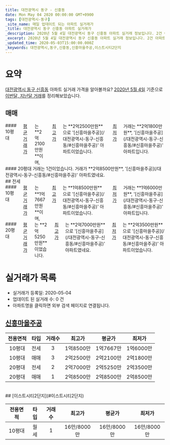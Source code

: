 ```yaml
---
title: 대전광역시 동구 - 신흥동
date: Mon May 04 2020 00:00:00 GMT+0900
tags: [대전광역시-동구]
_site_name: 매일 업데이트 되는 아파트 실거래가
_title: 대전광역시 동구 신흥동 아파트 실거래가
_description: 2020년 5월 4일 대전광역시 동구 신흥동 아파트 실거래 정보입니다. 2건 아파트 정보가 있습니다.
_excerpt: 2020년 5월 4일 대전광역시 동구 신흥동 아파트 실거래 정보입니다. 2건 아파트 정보가 있습니다.
_updated_time: 2020-05-03T15:00:00.000Z
_keywords: 대전광역시,동구,신흥동,신흥마을주공,이스트시티2단지
---
```





# 요약
<ins>대전광역시 동구 신흥동</ins> 아파트 실거래 가격을 알아볼까요? <ins>2020년 5월 4일</ins> 기준으로 <ins>이번달, 지난달 거래</ins>를 정리해보았습니다.

## 매매
<div class="container">
<div class="six columns" markdown="1">
#### 10평대
<ins>평균 거래가</ins>는 **2억2100만원**이며, <ins>최고가</ins>는 **2억2500만원**으로 '[신흥마을주공](/대전광역시-동구-신흥동/#신흥마을주공)' 아파트이었습니다. <ins>최저가</ins> 거래는 **2억1800만원**, '[신흥마을주공](/대전광역시-동구-신흥동/#신흥마을주공)' 아파트입니다.
</div>
<div class="six columns" markdown="1">
#### 20평대
거래는 1건이었습니다. 거래가 **2억8500만원**, '[신흥마을주공](/대전광역시-동구-신흥동/#신흥마을주공)' 아파트였네요.
</div>
</div>
## 전세
<div class="container">
<div class="six columns" markdown="1">
#### 10평대
<ins>평균 거래가</ins>는 **1억7667만원**이며, <ins>최고가</ins>는 **1억8500만원**으로 '[신흥마을주공](/대전광역시-동구-신흥동/#신흥마을주공)' 아파트이었습니다. <ins>최저가</ins> 거래는 **1억6000만원**, '[신흥마을주공](/대전광역시-동구-신흥동/#신흥마을주공)' 아파트입니다.
</div>
<div class="six columns" markdown="1">
#### 20평대
<ins>평균 거래가</ins>는 **2억5250만원**이었습니다. <ins>최고가</ins>는 **2억7000만원**으로 '[신흥마을주공](/대전광역시-동구-신흥동/#신흥마을주공)' 아파트였네요. <ins>최저가</ins>는 **2억3500만원**으로 '[신흥마을주공](/대전광역시-동구-신흥동/#신흥마을주공)' 아파트이었습니다.
</div>
</div>



# 실거래가 목록
- 실거래가 등록일: 2020-05-04
- 업데이트 된 실거래 수: 0 건
- 아파트명을 클릭하면 외부 검색 페이지로 연결됩니다.

## [신흥마을주공](#신흥마을주공)

|전용면적|타입|거래수|최고가|평균가|최저가|
|:---:|:---:|:---:|:---:|:---:|:---:|
|10평대|<span class="deal-type-2">전세</span>|3|1억8500만|1억7667만|1억6000만|
|10평대|<span class="deal-type-1">매매</span>|3|2억2500만|2억2100만|2억1800만|
|20평대|<span class="deal-type-2">전세</span>|2|2억7000만|2억5250만|2억3500만|
|20평대|<span class="deal-type-1">매매</span>|1|2억8500만|2억8500만|2억8500만|

<br/>
## [이스트시티2단지](#이스트시티2단지)

|전용면적|타입|거래수|최고가|평균가|최저가|
|:---:|:---:|:---:|:---:|:---:|:---:|
|10평대|<span class="deal-type-3">월세</span>|1|16만/8000만|16만/8000만|16만/8000만|

<br/>



